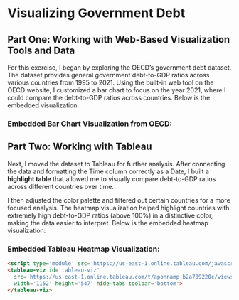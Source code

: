 # Visualizing Government Debt

## Part One: Working with Web-Based Visualization Tools and Data

For this exercise, I began by exploring the OECD’s government debt dataset. The dataset provides general government debt-to-GDP ratios across various countries from 1995 to 2021. Using the built-in web tool on the OECD website, I customized a bar chart to focus on the year 2021, where I could compare the debt-to-GDP ratios across countries. Below is the embedded visualization.

### Embedded Bar Chart Visualization from OECD:

<!-- Replace with iframe code if necessary or link to OECD bar chart -->

## Part Two: Working with Tableau

Next, I moved the dataset to Tableau for further analysis. After connecting the data and formatting the Time column correctly as a Date, I built a **highlight table** that allowed me to visually compare debt-to-GDP ratios across different countries over time.

I then adjusted the color palette and filtered out certain countries for a more focused analysis. The heatmap visualization helped highlight countries with extremely high debt-to-GDP ratios (above 100%) in a distinctive color, making the data easier to interpret. Below is the embedded heatmap visualization:

### Embedded Tableau Heatmap Visualization:

```html
<script type='module' src='https://us-east-1.online.tableau.com/javascripts/api/tableau.embedding.3.latest.min.js'></script>
<tableau-viz id='tableau-viz' 
  src='https://us-east-1.online.tableau.com/t/aponnamp-b2a709220c/views/VisualizingGovernmentDebt/VisualizingGovernmentDebt' 
  width='1152' height='547' hide-tabs toolbar='bottom'>
</tableau-viz>
